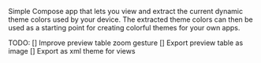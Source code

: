 

Simple Compose app that lets you view and extract the current dynamic theme colors used by your device. The extracted theme colors can then be used as a starting point for creating colorful themes for your own apps.

TODO:
[] Improve preview table zoom gesture
[] Export preview table as image
[] Export as xml theme for views

